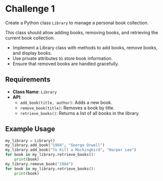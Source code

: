 # Challenge 1
Create a Python class `Library` to manage a personal book collection.

This class should allow adding books, removing books, and retrieving the current book collection.

- Implement a Library class with methods to add books, remove books, and display books.
- Use private attributes to store book information.
- Ensure that removed books are handled gracefully.

## Requirements
- **Class Name**: `Library`
- **API**:
    - `add_book(title, author)`: Adds a new book.
    - `remove_book(title)`: Removes a book by title.
    - `retrieve_books()`: Returns a list of all books in the library.

## Example Usage

```python
my_library = Library()
my_library.add_book("1984", "George Orwell")
my_library.add_book("To Kill a Mockingbird", "Harper Lee")
for book in my_library.retrieve_books():
    print(book)
my_library.remove_book("1984")
for book in my_library.retrieve_books():
    print(book)
```
